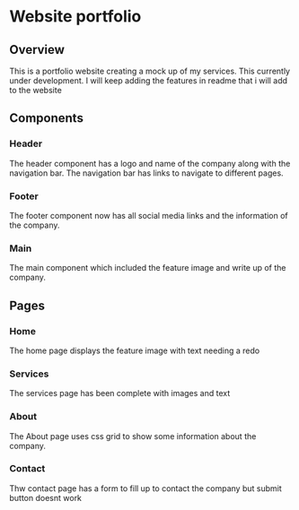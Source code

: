 # Website portfolio

## Overview
This is a portfolio website creating a mock up of my services.
This currently under development. 
I will keep adding the features in readme that i will add to the website

## Components

### Header
The header component has a logo and name of the company along with the navigation bar. The navigation bar has links to navigate to different pages.

### Footer
The footer component now has all social media links and the information of the company.

### Main
The main component which included the feature image and write up of the company.

## Pages

### Home
The home page displays the feature image with text needing a redo

### Services 
The services page has been complete with images and text

### About
The About page uses css grid to show some information about the company.

### Contact
Thw contact page has a form to fill up to contact the company but submit button doesnt work